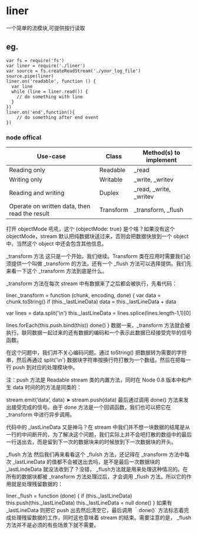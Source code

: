 # liner 

一个简单的流模块,可提供按行读取

## eg.
```
var fs = require('fs')
var liner = require('./liner')
var source = fs.createReadStream('./your_log_file')
source.pipe(liner)
liner.on('readable', function () {
  var line
  while (line = liner.read()) {
    // do something with line
  }
})
liner.on('end',function(){
	// do something after end event
})
```

### node offical 

|Use-case | Class | Method(s) to implement
|---|---|---
|Reading only | Readable | _read
|Writing only | Writable | _write, _writev
|Reading and writing | Duplex | _read, _write, _writev
|Operate on written data, then read the result | Transform | _transform, _flush

	



打开 objectMode
吼吼，这个 {objectMode: true} 是个啥？如果没有这个 objectMode，stream 默认把纯数据块送过来，否则会把数据快放到一个 object 中，当然这个 object 中还会包含其他信息。

_transform 方法
这只是一个开始，我们继续。Transform 类在应用时需要我们必须提供一个叫做 _transform 的方法，还有一个 _flush 方法可以选择提供。我们先来看一下这个 _transform 方法到底是什么。

_transform 方法在每次 stream 中有数据来了之后都会被执行，先看代码：

liner._transform = function (chunk, encoding, done) {
  var data = chunk.toString()
  if (this._lastLineData) data = this._lastLineData + data 

  var lines = data.split('\n') 
  this._lastLineData = lines.splice(lines.length-1,1)[0] 

  lines.forEach(this.push.bind(this)) 
  done()
}
数据一来，_transform 方法就会被执行。联同数据一起过来的还有数据的编码和一个表示此数据已经接受完毕的信号函数。

在这个问题中，我们并不关心编码问题。通过 toString() 把数据转为需要的字符串，然后再通过 split('\n') 数据块字符串按换行符打散为一个数组。然后在把每一行 push 到对应的处理模块中。

注：push 方法是 Readable stream 类的内置方法，同时在 Node 0.8 版本中和产生 data 时间的的方法是同类的：

stream.emit(‘data’, data) ➤ stream.push(data)
最后通过调用 done() 方法来发出接受完成的信号。由于 done 方法是一个回调函数，我们也可以把它在 _transform 中进行异步调用。

代码中的 _lastLineData 又是神马？在 stream 中我们并不想一块数据的结尾是从一行的中间断开的，为了解决这个问题，我们实际上并不会吧打散的数组中的最后一行送出去，而是留到下一次的数据块来的时候放到下一次数据块的开头。

_flush 方法
然后我们再来看看这个 _flulsh 方法，还记得在 _transform 方法中每次 _lastLineData 的值都不会被送出去吗，是不是最后一次数据块的 _lastLindeData 就没法收到了？没错， _flush方法就是用来处理这种情况的。在所有的数据块都被 _transform 方法处理过后，才会调用 _flush 方法。所以它的作用就是处理残留数据的：

liner._flush = function (done) {
  if (this._lastLineData) this.push(this._lastLineData)
  this._lastLineData = null
  done()
}
如果有 _lastLineData 则把它 push 出去然后清空它，最后调用 ｀done()` 方法标志着完成处理残留数据的工作，同时这也意味着 stream 的结束。需要注意的是， _flush 方法并不是必须的有些场景下就不需要。
